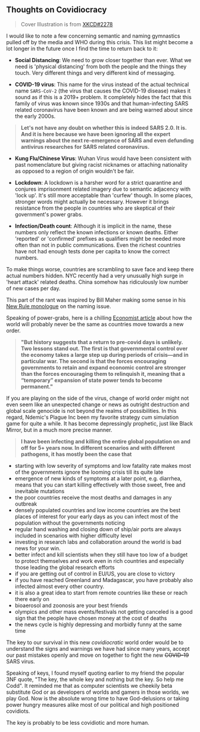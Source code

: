 ## Thoughts on Covidiocracy

> Cover Illustration is from  [XKCD#2278](https://xkcd.com/2278/) 

I would like to note a few concerning semantic and naming gymnastics pulled off by the media and WHO during this crisis. This list might become a lot longer in the future once I find the time to return back to it:

- **Social Distancing**: We need to grow closer together than ever. What we need is 'physical distancing' from both the people and the things they touch. Very different things and very different kind of messaging.

- **COVID-19 virus**: This name for the virus instead of the actual technical name `SARS-CoV-2` (the virus that causes the COVID-19 disease) makes it sound as if this is a 2019+ problem. It completely hides the fact that this family of virus was known since 1930s and that human-infecting SARS related coronavirus have been known and are being warned about since the early 2000s. 

> **Let's not have any doubt on whether this is indeed SARS 2.0. It is. And it is here because we have been ignoring all the expert warnings about the next re-emergence of SARS and even defunding antivirus researches for SARS related coronavirus.**

- **Kung Flu/Chinese Virus**: Wuhan Virus would have been consistent with past nomenclature but giving racist nicknames or attaching nationality as opposed to a region of origin wouldn't be fair.

- **Lockdown**: A lockdown is a harsher word for a strict quarantine and conjures imprisonment related imagery due to semantic adjacency with 'lock up'. It's still more acceptable than 'curfew' though. In some places, stronger words might actually be necessary. However it brings resistance from the people in countries who are skeptical of their government's power grabs.

- **Infection/Death count**: Although it is implicit in the name, these numbers only reflect the known infections or known deaths. Either 'reported' or 'confirmed' prefixes as qualifiers might be needed more often than not in public communications. Even the richest countries have not had enough tests done per capita to know the correct numbers. 

To make things worse, countries are scrambling to save face and keep there actual numbers hidden. NYC recently had a very unusually high surge in 'heart attack' related deaths. China somehow has ridiculously low number of new cases per day.

This part of the rant was inspired by Bill Maher making some sense in his [New Rule monologue](https://youtu.be/dEfDwc2G2_8) on the naming issue.

Speaking of power-grabs, here is a chilling [Economist article](https://www.economist.com/briefing/2020/03/26/rich-countries-try-radical-economic-policies-to-counter-covid-19) about how the world will probably never be the same as countries move towards a new order.

> **"But history suggests that a return to pre-covid days is unlikely. Two lessons stand out. The first is that governmental control over the economy takes a large step up during periods of crisis—and in particular war. The second is that the forces encouraging governments to retain and expand economic control are stronger than the forces encouraging them to relinquish it, meaning that a “temporary” expansion of state power tends to become permanent."**

If you are playing on the side of the virus, change of world order might not even seem like an unexpected change or news as outright destruction and global scale genocide is not beyond the realms of possibilities. In this regard, Ndemic's Plague Inc been my favorite strategy cum simulation game for quite a while. It has become depressingly prophetic, just like Black Mirror, but in a much more precise manner.

> **I have been infecting and killing the entire global population on and off for 5+ years now. In different scenarios and with different pathogens, it has mostly been the case that** 

- starting with low severity of symptoms and low fatality rate makes most of the governments ignore the looming crisis till its quite late
- emergence of new kinds of symptoms at a later point, e.g. diarrhea, means that you can start killing effectively with those sweet, free and inevitable mutations
- the poor countries receive the most deaths and damages in any outbreak
- densely populated countries and low income countries are the best places of interest for your early days as you can infect most of the population without the governments noticing
- regular hand washing and closing down of ship/air ports are always included in scenarios with higher difficulty level
- investing in research labs and collaboration around the world is bad news for your win. 
- better infect and kill scientists when they still have too low of a budget to protect themselves and work even in rich countries and especially those leading the global research efforts
- if you are getting out of control in EU/US, you are close to victory
- if you have reached Greenland and Madagascar, you have probably also infected almost every other country. 
- it is also a great idea to start from remote countries like these or reach there early on
- bioaerosol and zoonosis are your best friends
- olympics and other mass events/festivals not getting canceled is a good sign that the people have chosen money at the cost of deaths
- the news cycle is highly depressing and morbidly funny at the same time

The key to our survival in this new *covidiocratic* world order would be to understand the signs and warnings we have had since many years, accept our past mistakes openly and move on together to fight the new ~~COVID-19~~ SARS virus. 

Speaking of keys, I found myself quoting earlier to my friend the popular 3NF quote, "The key, the whole key and nothing but the key. So help me Codd". It reminded me that as computer scientists we cheekily beta substitute God or as developers of worlds and gamers in those worlds, we play God. Now is the absolute wrong time to have God-delusions or taking power hungry measures alike most of our political and high positioned covidiots.

The key is probably to be less covidiotic and more human. 